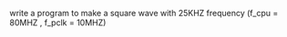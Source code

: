 
<p>
  write a program to make a square wave with 25KHZ frequency (f_cpu = 80MHZ , f_pclk = 10MHZ)
</p
